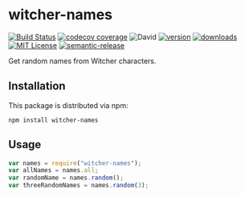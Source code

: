# witcher-names

[![Build Status](https://travis-ci.org/dqunbp/witcher-names.svg?branch=master)](https://travis-ci.org/dqunbp/witcher-names)
[![codecov coverage](https://img.shields.io/codecov/c/github/dqunbp/witcher-names.svg?style=flat-square)](https://codecov.io/github/dqunbp/witcher-names)
![David](https://img.shields.io/david/dqunbp/witcher-names)
[![version](https://img.shields.io/npm/v/witcher-names.svg?style=flat-square)](http://npm.im/witcher-names)
[![downloads](https://img.shields.io/npm/dm/witcher-names.svg?style=flat-square)](http://npm-stat.com/charts.html?package=witcher-names&from=2015-08-01)
[![MIT License](https://img.shields.io/npm/l/witcher-names.svg?style=flat-square)](http://opensource.org/licenses/MIT)
[![semantic-release](https://img.shields.io/badge/%20%20%F0%9F%93%A6%F0%9F%9A%80-semantic--release-e10079.svg?style=flat-square)](https://github.com/semantic-release/semantic-release)

Get random names from Witcher characters.

## Installation

This package is distributed via npm:

```
npm install witcher-names
```

## Usage

```javascript
var names = require("witcher-names");
var allNames = names.all;
var randomName = names.random();
var threeRandomNames = names.random(3);
```
